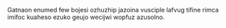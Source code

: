 Gatnaon enumed few bojesi ozhuzhip jazoina vusciple lafvug tifine rimca imifoc kuaheso ezuko geujo wecijwi wopfuz azusolno.